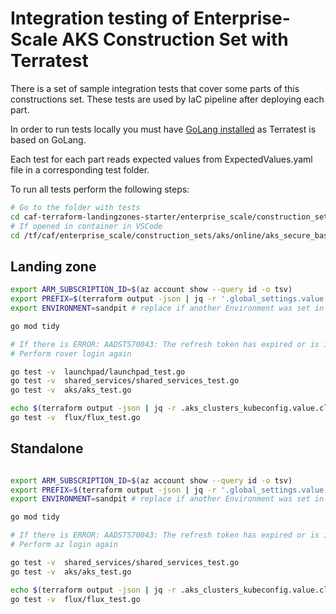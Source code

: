 # Integration testing of Enterprise-Scale AKS Construction Set with Terratest

There is a set of sample integration tests that cover some parts of this constructions set. These tests are used by IaC pipeline after deploying each part.

In order to run tests locally you must have [GoLang installed](https://golang.org/doc/install) as Terratest is based on GoLang.

Each test for each part reads expected values from ExpectedValues.yaml file in a corresponding test folder.

To run all tests perform the following steps:

   ```bash
   # Go to the folder with tests
   cd caf-terraform-landingzones-starter/enterprise_scale/construction_sets/aks/online/aks_secure_baseline/test
   # If opened in container in VSCode
   cd /tf/caf/enterprise_scale/construction_sets/aks/online/aks_secure_baseline/test
   ```

   ## Landing zone
   ```bash
   export ARM_SUBSCRIPTION_ID=$(az account show --query id -o tsv)
   export PREFIX=$(terraform output -json | jq -r '.global_settings.value.prefixes[0]')
   export ENVIRONMENT=sandpit # replace if another Environment was set in the rover, default is sandpit

   go mod tidy
   
   # If there is ERROR: AADSTS70043: The refresh token has expired or is invalid due to sign-in frequency checks by conditional access
   # Perform rover login again

   go test -v  launchpad/launchpad_test.go
   go test -v  shared_services/shared_services_test.go
   go test -v  aks/aks_test.go

   echo $(terraform output -json | jq -r .aks_clusters_kubeconfig.value.cluster_re1.aks_kubeconfig_admin_cmd) | bash
   go test -v  flux/flux_test.go
   ```

   ## Standalone
   ```bash

   export ARM_SUBSCRIPTION_ID=$(az account show --query id -o tsv)
   export PREFIX=$(terraform output -json | jq -r '.global_settings.value.prefixes[0]')
   export ENVIRONMENT=sandpit # replace if another Environment was set in the rover, default is sandpit

   go mod tidy
   
   # If there is ERROR: AADSTS70043: The refresh token has expired or is invalid due to sign-in frequency checks by conditional access
   # Perform az login again

   go test -v  shared_services/shared_services_test.go
   go test -v  aks/aks_test.go

   echo $(terraform output -json | jq -r .aks_clusters_kubeconfig.value.cluster_re1.aks_kubeconfig_admin_cmd) | bash
   go test -v  flux/flux_test.go
   ```




